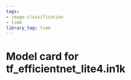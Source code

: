```yaml
---
tags:
- image-classification
- timm
library_tag: timm
---
```

# Model card for tf_efficientnet_lite4.in1k